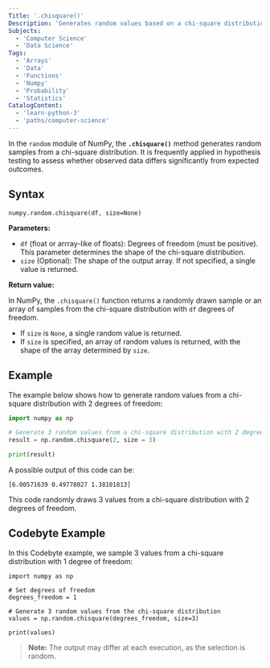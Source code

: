 ```yaml
---
Title: '.chisquare()'
Description: 'Generates random values based on a chi-square distribution with a given number of degrees of freedom.'
Subjects:
  - 'Computer Science'
  - 'Data Science'
Tags:
  - 'Arrays'
  - 'Data'
  - 'Functions'
  - 'Numpy'
  - 'Probability'
  - 'Statistics'
CatalogContent:
  - 'learn-python-3'
  - 'paths/computer-science'
---
```


In the `random` module of NumPy, the **`.chisquare()`** method generates random samples from a chi-square distribution. It is frequently applied in hypothesis testing to assess whether observed data differs significantly from expected outcomes.

## Syntax

```pseudo
numpy.random.chisquare(df, size=None)
```

**Parameters:**

- `df` (float or arrray-like of floats): Degrees of freedom (must be positive). This parameter determines the shape of the chi-square distribution.
- `size` (Optional): The shape of the output array. If not specified, a single value is returned.

**Return value:**

In NumPy, the `.chisquare()` function returns a randomly drawn sample or an array of samples from the chi-square distribution with `df` degrees of freedom.

- If `size` is `None`, a single random value is returned.
- If `size` is specified, an array of random values is returned, with the shape of the array determined by `size`.

## Example

The example below shows how to generate random values from a chi-square distribution with 2 degrees of freedom:

```py
import numpy as np

# Generate 3 random values from a chi-square distribution with 2 degrees of freedom
result = np.random.chisquare(2, size = 3)

print(result)
```

A possible output of this code can be:

```shell
[6.00571639 0.49778027 1.38101813]
```

This code randomly draws 3 values from a chi-square distribution with 2 degrees of freedom.

## Codebyte Example

In this Codebyte example, we sample 3 values from a chi-square distribution with 1 degree of freedom:

```codebyte/python
import numpy as np

# Set degrees of freedom
degrees_freedom = 1

# Generate 3 random values from the chi-square distribution
values = np.random.chisquare(degrees_freedom, size=3)

print(values)
```

> **Note:** The output may differ at each execution, as the selection is random.
